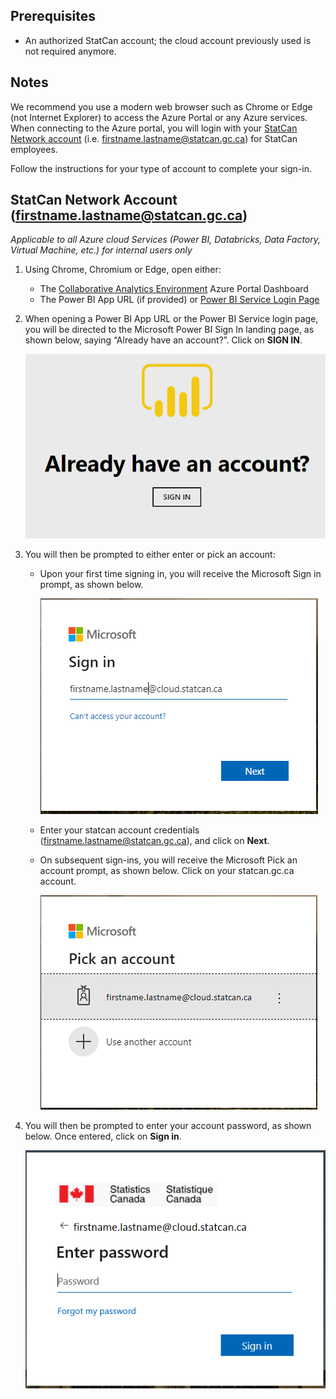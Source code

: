 ## Prerequisites
- An authorized StatCan account; the cloud account previously used is not required anymore.

## Notes 
We recommend you use  a modern web browser such as Chrome or Edge (not Internet Explorer) to access the Azure Portal or any Azure services.
When connecting to the Azure portal, you will login with your [StatCan Network account](#statcan-network-account-firstnamelastnamestatcangcca) (i.e. firstname.lastname@statcan.gc.ca) for StatCan employees.  

Follow the instructions for your type of account to complete your sign-in. 

## StatCan Network Account (firstname.lastname@statcan.gc.ca)   
*Applicable to all Azure cloud Services (Power BI, Databricks, Data Factory, Virtual Machine, etc.) for internal users only*

1. Using Chrome, Chromium or Edge, open either:   
    - The [Collaborative Analytics Environment](https://portal.azure.com/#@cloud.statcan.ca/dashboard/arm/subscriptions/d2d3c198-2275-4c7b-bd79-0fc949819c0e/resourcegroups/dashboards/providers/microsoft.portal/dashboards/82e4ac29-4a7f-4ba0-9244-67835193508a) Azure Portal Dashboard
    - The Power BI App URL (if provided) or [Power BI Service Login Page](https://powerbi.microsoft.com/en-us/landing/signin/)  
    
2. When opening a Power BI App URL or the Power BI Service login page, you will be directed to the Microsoft Power BI Sign In landing page, as shown below, saying “Already have an account?”. Click on **SIGN IN**.  

    ![Power BI Sign In](images/PowerBI/image001.png)  

3. You will then be prompted to either enter or pick an account:  

    - Upon your first time signing in, you will receive the Microsoft Sign in prompt, as shown below.  
   
        ![Microsoft Sign In Prompt](images/PowerBI/image007.png)  

    - Enter your statcan account credentials (firstname.lastname@statcan.gc.ca), and click on **Next**.  

    - On subsequent sign-ins, you will receive the Microsoft Pick an account prompt, as shown below. Click on your statcan.gc.ca account.  

        ![Microsoft pick an account prompt](images/PowerBI/image008.png)  

4. You will then be prompted to enter your account password, as shown below. Once entered, click on **Sign in**.  

    ![Enter password](images/PowerBI/image009.png)   












































<!-- ## Prerequisites
- An authorized StatCan Cloud account or guest account. Access using StatCan Network accounts is currently only available for the Power BI Service, but may be added in the future for other services in the Collaborative Analytics Environment (CAE).

## Notes 
We recommend you use Chrome, Chromium or Edge (not Internet Explorer) to access the Azure Portal, Azure services or the Power BI Service.
When connecting to the Azure cloud services, you will either login with your:  
- [StatCan Cloud account](#statcan-cloud-account-firstnamelastnamecloudstatcanca) (i.e. firstname.lastname@cloud.statcan.ca), or
- [Other government or researcher email credentials](#other-government-or-researcher-email-credentials) (e.g. firstname.lastname@dept-dépt.gc.ca or name@gov.prov.ca), or
- [StatCan Network account](#statcan-network-account-firstnamelastnamestatcangcca) (i.e. firstname.lastname@statcan.gc.ca) for StatCan employees using the Power BI Service only.  

Follow the instructions for your type of account to complete your sign-in. 

## StatCan Cloud Account (firstname.lastname@cloud.statcan.ca)
*Applicable to all Azure cloud Services (Power BI, Databricks, Data Factory, Virtual Machine, etc.)*

1. Using Chrome, Chromium or Edge, open either:   
    - The [Collaborative Analytics Environment](https://portal.azure.com/#@cloud.statcan.ca/dashboard/arm/subscriptions/d2d3c198-2275-4c7b-bd79-0fc949819c0e/resourcegroups/dashboards/providers/microsoft.portal/dashboards/82e4ac29-4a7f-4ba0-9244-67835193508a) Azure Portal Dashboard
    - The Power BI App URL (if provided) or [Power BI Service Login Page](https://powerbi.microsoft.com/en-us/landing/signin/)  
    
2. When opening a Power BI App URL or the Power BI Service login page, you will be directed to the Microsoft Power BI Sign In landing page, as shown below, saying “Already have an account?”. Click on **SIGN IN**.  

    ![Power BI Sign In](images/PowerBI/image001.png)  

3. You will then be prompted to either enter or pick an account:  

    - Upon your first time signing in, you will receive the Microsoft Sign in prompt, as shown below.  
   
        ![Microsoft Sign In Prompt](images/PowerBI/image007.png)  

    - Enter your cloud account credentials (firstname.lastname@cloud.statcan.ca), and click on **Next**.  

    - On subsequent sign-ins, you will receive the Microsoft Pick an account prompt, as shown below. Click on your cloud.statcan.ca account.  

        ![Microsoft pick an account prompt](images/PowerBI/image008.png)  

4. You will then be prompted to enter your cloud account password, as shown below. Once entered, click on **Sign in**.  

    ![Enter password](images/PowerBI/image009.png)   

5. Lastly, you may receive the More Information required – Your organization needs more information to keep your account secure prompt from Statistics Canada, as shown below, especially if it’s the first time you log in to a Web portal with your cloud account. 

Click on **Next** and ensure to follow the instructions to secure your account by configuring your authentication email and configuring your security questions.  

![More information required](images/PowerBI/image010.png)  
 
## Other Government or Researcher Email Credentials
*Applicable to **most** Azure cloud Services (Power BI, Databricks, Data Factory, Virtual Machine, etc.)*

1. Using Chrome, Chromium or Edge, open either:   

    - The [Collaborative Analytics Environment](https://portal.azure.com/#@cloud.statcan.ca/dashboard/arm/subscriptions/d2d3c198-2275-4c7b-bd79-0fc949819c0e/resourcegroups/dashboards/providers/microsoft.portal/dashboards/82e4ac29-4a7f-4ba0-9244-67835193508a) Azure Portal Dashboard

    - The Power BI App URL (if provided) or [Power BI Service Login Page](https://powerbi.microsoft.com/en-us/landing/signin/)  

    - [Azure Databricks](https://canadacentral.azuredatabricks.net/)  

    - [Azure Data Factory](https://adf.azure.com/)      
    
2. When opening a Power BI App URL or the Power BI Service login page, you will be directed to the Microsoft Power BI Sign In landing page, as shown below, saying “Already have an account?”. Click on **SIGN IN**.  

    ![Power BI Sign In](images/PowerBI/image001.png)  

3. You will then be prompted to either enter or pick an account:   
    - Upon your first time signing in, you will receive the Microsoft Sign in prompt, as shown below.  
   
        ![Microsoft sign in](images/PowerBI/image011.png) 

    - Enter your official email/O365 credentials or GCCollaboration credentials (e.g., firstname.lastname@dept-dépt.gc.ca, firstname.lastname.department@gccollaboration.ca or name@gov.prov.ca), and click on **Next**.  

    - On subsequent sign-ins, you will receive the Microsoft Pick an account prompt, as shown below. Click on your official email/O365 credentials or GCCollaboration credentials (e.g., firstname.lastname@dept-dépt.gc.ca, firstname.lastname.department@gccollaboration.ca or name@gov.prov.ca) account.  

        ![Microsoft pick an account prompt](images/PowerBI/image008.png)  

4. You will then be prompted to enter your cloud account password, as shown below. Once entered, click on **Sign in**.  

    ![Enter password](images/PowerBI/image012.png) 

    - If your Official Email Credentials do not support this type of login you will automatically be emailed a code to enter in place of a password and then click on **Sign in**.
    
        ![Enter code](images/PowerBI/image013.png)  

    - The Email you receive will look like the following, if you do not receive it double check if it was sent to your Spam or Junk folder. 
    
        ![Email with account verification code](images/PowerBI/image014.png)  
   
5. **Accept** the Review permissions (first time only consent).  

    ![Review permissions](images/PowerBI/image015.png) 

6. You will then receive the following message. **Wait** until completed.  

    ![Wait until completed](images/PowerBI/image016.png) 

7. Lastly, you may receive the More Information required – Your organization needs more information to keep your account secure prompt from Statistics Canada, as shown below, especially if it’s the first time you log in to a Web portal with your cloud account. Click on **Next** and ensure to follow the instructions to secure your account by configuring your authentication email and configuring your security questions. 

    ![More information required](images/PowerBI/image017.png)  

    ![Additional security verification](images/PowerBI/image018.png)  

## StatCan Network Account (firstname.lastname@statcan.gc.ca)   
*Applicable to the Power BI Service for Statistics Canada employees only. May be added in the future for other services in the Collaborative Analytics Environment (CAE)*

Please note that step 5 (Internet password) below may not appear in the order specified. 

1. From a StatCan laptop or Network B VDI, and using Chrome or Chromium, open either:   
    - The Power BI App URL (if provided) or  
    - [https://powerbi.microsoft.com/en-us/landing/signin/](https://powerbi.microsoft.com/en-us/landing/signin/)

2. You will be directed to the Microsoft Power BI Sign In landing page, as shown below, saying “Already have an account?”.   

    ![Power BI Sign In](images/PowerBI/image001.png)     

3. You will then be prompted to either enter or pick an account: 

    - On first time sign-in, you will receive the Microsoft Sign in prompt, as shown below.  

        ![Microsoft sign in](images/PowerBI/image002.png)  

    - Enter your StatCan Network account (firstname.lastname@statcan.gc.ca), and then, click on **Next**.  
    
    - On subsequent sign-ins, you will receive the Microsoft Pick an account prompt, as shown below. Click on your statcan.gc.ca account.  

        ![Microsoft pick an account prompt](images/PowerBI/image003.png)  

4. You will then receive a Microsoft message “Taking you to your organizations sign-in page”. 

5. You may then be prompted to enter your **Internet** username and password as shown below. Once entered, click **Sign in**.   

    ![Internet sign in](images/PowerBI/image004.png)  

6. You will then be prompted to sign in using your StatCan Network account (i.e. firstname.lastname@statcan.gc.ca) and Network A password. Once entered, click **Sign in**.   

    ![StatCan Network sign in](images/PowerBI/image005.png)  

7. Lastly, you may receive the More Information required – Your organization needs more information to keep your account secure prompt from Statistics Canada, as shown below, especially if it’s the first time you logged in to a Web portal with your StatCan Network account. Click on **Next** and ensure to follow the instructions to secure your account by configuring your authentication email and configuring your security questions.  

    ![More information required](images/PowerBI/image006.png)   

## Microsoft Documentation
- [Azure portal documentation](https://docs.microsoft.com/en-us/azure/azure-portal/)

 

 

 

 

 
 -->
